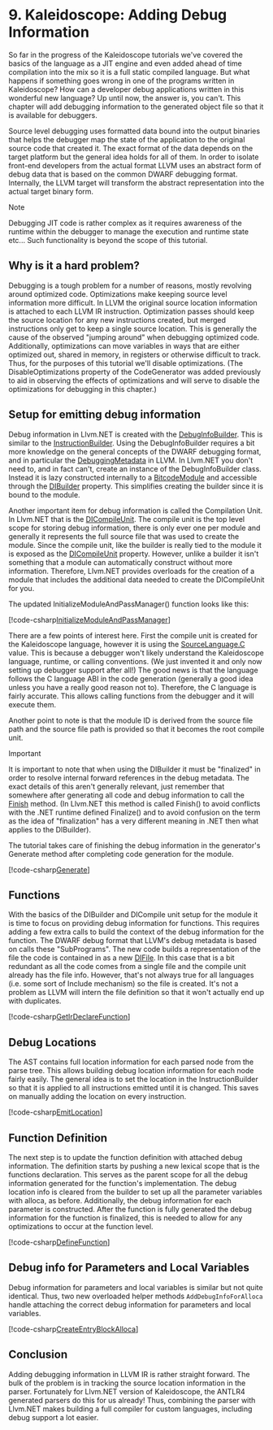 # 9. Kaleidoscope: Adding Debug Information
So far in the progress of the Kaleidoscope tutorials we've covered the basics of the language as a JIT
engine and even added ahead of time compilation into the mix so it is a full static compiled language. But
what happens if something goes wrong in one of the programs written in Kaleidoscope? How can a developer
debug applications written in this wonderful new language? Up until now, the answer is, you can't. This
chapter will add debugging information to the generated object file so that it is available for debuggers.

Source level debugging uses formatted data bound into the output binaries that helps the debugger map the
state of the application to the original source code that created it. The exact format of the data depends
on the target platform but the general idea holds for all of them. In order to isolate front-end developers
from the actual format LLVM uses an abstract form of debug data that is based on the common DWARF
debugging format. Internally, the LLVM target will transform the abstract representation into the actual
target binary form.

>[!NOTE]
> Debugging JIT code is rather complex as it requires awareness of the runtime within the debugger to
> manage the execution and runtime state etc... Such functionality is beyond the scope of this tutorial.

## Why is it a hard problem?
Debugging is a tough problem for a number of reasons, mostly revolving around optimized code. Optimizations
make keeping source level information more difficult. In LLVM the original source location information is
attached to each LLVM IR instruction. Optimization passes should keep the source location for any new
instructions created, but merged instructions only get to keep a single source location. This is generally
the cause of the observed "jumping around" when debugging optimized code. Additionally, optimizations can
move variables in ways that are either optimized out, shared in memory, in registers or otherwise difficult
to track. Thus, for the purposes of this tutorial we'll disable optimizations. (The DisableOptimizations
property of the CodeGenerator was added previously to aid in observing the effects of optimizations and
will serve to disable the optimizations for debugging in this chapter.)

## Setup for emitting debug information
Debug information in Llvm.NET is created with the [DebugInfoBuilder](xref:Llvm.NET.DebugInfo.DebugInfoBuilder).
This is similar to the [InstructionBuilder](xref:Llvm.NET.Instructions.InstructionBuilder). Using the
DebugInfoBuilder requires a bit more knowledge on the general concepts of the DWARF debugging format, and
in particular the [DebuggingMetadata](xref:llvm_sourcelevel_debugging) in LLVM. In Llvm.NET you don't need
to, and in fact can't, create an instance of the DebugInfoBuilder class. Instead it is lazy constructed
internally to a [BitcodeModule](xref:Llvm.NET.BitcodeModule) and accessible through the
[DIBuilder](xref:Llvm.NET.BitcodeModule.DIBuilder) property. This simplifies creating the builder since it
is bound to the module.

Another important item for debug information is called the Compilation Unit. In Llvm.NET that is the
[DICompileUnit](xref:Llvm.NET.DebugInfo.DICompileUnit). The compile unit is the top level scope for
storing debug information, there is only ever one per module and generally it represents the full source
file that was used to create the module. Since the compile unit, like the builder is really tied to the
module it is exposed as the [DICompileUnit](xref:Llvm.NET.BitcodeModule.DICompileUnit) property. However,
unlike a builder it isn't something that a module can automatically construct without more information.
Therefore, Llvm.NET provides overloads for the creation of a module that includes the additional data
needed to create the DICompileUnit for you.

The updated InitializeModuleAndPassManager() function looks like this:

[!code-csharp[InitializeModuleAndPassManager](../../../Samples/Kaleidoscope/Chapter9/CodeGenerator.cs#InitializeModuleAndPassManager)]

There are a few points of interest here. First the compile unit is created for the Kaleidoscope language,
however it is using the [SourceLanguage.C](xref:Llvm.NET.DebugInfo.SourceLanguage.C) value. This is
because a debugger won't likely understand the Kaleidoscope language, runtime, or calling conventions.
(We just invented it and only now setting up debugger support after all!) The good news is that the
language follows the C language ABI in the code generation (generally a good idea unless you have a really
good reason not to). Therefore, the C language is fairly accurate. This allows calling functions from the
debugger and it will execute them.

Another point to note is that the module ID is derived from the source file path and the source file path
is provided so that it becomes the root compile unit.

>[!IMPORTANT]
> It is important to note that when using the DIBuilder it must be "finalized" in order to resolve internal
> forward references in the debug metadata. The exact details of this aren't generally relevant, just
> remember that somewhere after generating all code and debug information to call the 
> [Finish](xref:Llvm.NET.DebugInfo.DebugInfoBuilder.Finish(Llvm.NET.DebugInfo.DISubProgram))
> method. (In Llvm.NET this method is called Finish() to avoid conflicts with the .NET runtime defined
> Finalize() and to avoid confusion on the term as the idea of "finalization" has a very different meaning
> in .NET then what applies to the DIBuilder).

The tutorial takes care of finishing the debug information in the generator's Generate method after
completing code generation for the module.

[!code-csharp[Generate](../../../Samples/Kaleidoscope/Chapter9/CodeGenerator.cs#Generate)]

## Functions
With the basics of the DIBuilder and DICompile unit setup for the module it is time to focus on providing
debug information for functions. This requires adding a few extra calls to build the context of the debug
information for the function. The DWARF debug format that LLVM's debug metadata is based on calls these
"SubPrograms". The new code builds a representation of the file the code is contained in as a new 
[DIFile](xref:Llvm.NET.DebugInfo.DIFile). In this case that is a bit redundant as all the code comes from
a single file and the compile unit already has the file info. However, that's not always true for all
languages (i.e. some sort of Include mechanism) so the file is created. It's not a problem as LLVM will
intern the file definition so that it won't actually end up with duplicates.


[!code-csharp[GetIrDeclareFunction](../../../Samples/Kaleidoscope/Chapter9/CodeGenerator.cs#GetOrDeclareFunction)]

## Debug Locations
The AST contains full location information for each parsed node from the parse tree. This allows building
debug location information for each node fairly easily. The general idea is to set the location in the
InstructionBuilder so that it is applied to all instructions emitted until it is changed. This saves on
manually adding the location on every instruction.

[!code-csharp[EmitLocation](../../../Samples/Kaleidoscope/Chapter9/CodeGenerator.cs#EmitLocation)]

## Function Definition
The next step is to update the function definition with attached debug information. The definition starts
by pushing a new lexical scope that is the functions declaration. This serves as the parent scope for all
the debug information generated for the function's implementation. The debug location info is cleared from
the builder to set up all the parameter variables with alloca, as before. Additionally, the debug
information for each parameter is constructed. After the function is fully generated the debug information
for the function is finalized, this is needed to allow for any optimizations to occur at the function
level.

[!code-csharp[DefineFunction](../../../Samples/Kaleidoscope/Chapter9/CodeGenerator.cs#FunctionDefinition)]

## Debug info for Parameters and Local Variables
Debug information for parameters and local variables is similar but not quite identical. Thus, two new
overloaded helper methods `AddDebugInfoForAlloca` handle attaching the correct debug information for
parameters and local variables.

[!code-csharp[CreateEntryBlockAlloca](../../../Samples/Kaleidoscope/Chapter9/CodeGenerator.cs#AddDebugInfoForAlloca)]

## Conclusion
Adding debugging information in LLVM IR is rather straight forward. The bulk of the problem is in tracking
the source location information in the parser. Fortunately for Llvm.NET version of Kaleidoscope, the ANTLR4
generated parsers do this for us already! Thus, combining the parser with Llvm.NET makes building a full
compiler for custom languages, including debug support a lot easier.
